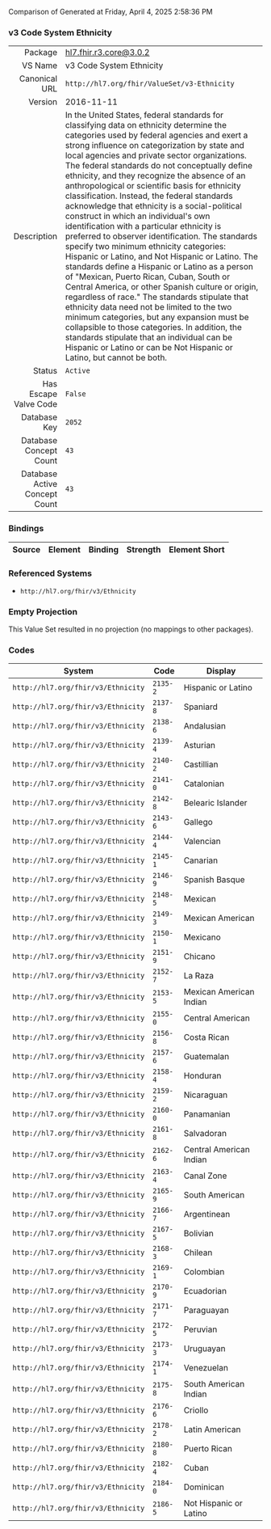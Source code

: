 Comparison of 
Generated at Friday, April 4, 2025 2:58:36 PM

### v3 Code System Ethnicity

|      |     |
| ---: | --- |
| Package | hl7.fhir.r3.core@3.0.2 |
| VS Name | v3 Code System Ethnicity |
| Canonical URL | `http://hl7.org/fhir/ValueSet/v3-Ethnicity` |
| Version | 2016-11-11 |
| Description | In the United States, federal standards for classifying data on ethnicity determine the categories used by federal agencies and exert a strong influence on categorization by state and local agencies and private sector organizations. The federal standards do not conceptually define ethnicity, and they recognize the absence of an anthropological or scientific basis for ethnicity classification.  Instead, the federal standards acknowledge that ethnicity is a social-political construct in which an individual's own identification with a particular ethnicity is preferred to observer identification.  The standards specify two minimum ethnicity categories: Hispanic or Latino, and Not Hispanic or Latino.  The standards define a Hispanic or Latino as a person of "Mexican, Puerto Rican, Cuban, South or Central America, or other Spanish culture or origin, regardless of race." The standards stipulate that ethnicity data need not be limited to the two minimum categories, but any expansion must be collapsible to those categories.  In addition, the standards stipulate that an individual can be Hispanic or Latino or can be Not Hispanic or Latino, but cannot be both. |
| Status | `Active` |
| Has Escape Valve Code | `False` |
| Database Key | `2052` |
| Database Concept Count | `43` |
| Database Active Concept Count | `43` |
### Bindings

| Source | Element | Binding | Strength | Element Short |
| ------ | ------- | ------- | -------- | ------------- |

### Referenced Systems

* `http://hl7.org/fhir/v3/Ethnicity`
### Empty Projection

This Value Set resulted in no projection (no mappings to other packages).

### Codes

| System | Code | Display |
| ------ | ---- | ------- |
| `http://hl7.org/fhir/v3/Ethnicity` | `2135-2` | Hispanic or Latino |
| `http://hl7.org/fhir/v3/Ethnicity` | `2137-8` | Spaniard |
| `http://hl7.org/fhir/v3/Ethnicity` | `2138-6` | Andalusian |
| `http://hl7.org/fhir/v3/Ethnicity` | `2139-4` | Asturian |
| `http://hl7.org/fhir/v3/Ethnicity` | `2140-2` | Castillian |
| `http://hl7.org/fhir/v3/Ethnicity` | `2141-0` | Catalonian |
| `http://hl7.org/fhir/v3/Ethnicity` | `2142-8` | Belearic Islander |
| `http://hl7.org/fhir/v3/Ethnicity` | `2143-6` | Gallego |
| `http://hl7.org/fhir/v3/Ethnicity` | `2144-4` | Valencian |
| `http://hl7.org/fhir/v3/Ethnicity` | `2145-1` | Canarian |
| `http://hl7.org/fhir/v3/Ethnicity` | `2146-9` | Spanish Basque |
| `http://hl7.org/fhir/v3/Ethnicity` | `2148-5` | Mexican |
| `http://hl7.org/fhir/v3/Ethnicity` | `2149-3` | Mexican American |
| `http://hl7.org/fhir/v3/Ethnicity` | `2150-1` | Mexicano |
| `http://hl7.org/fhir/v3/Ethnicity` | `2151-9` | Chicano |
| `http://hl7.org/fhir/v3/Ethnicity` | `2152-7` | La Raza |
| `http://hl7.org/fhir/v3/Ethnicity` | `2153-5` | Mexican American Indian |
| `http://hl7.org/fhir/v3/Ethnicity` | `2155-0` | Central American |
| `http://hl7.org/fhir/v3/Ethnicity` | `2156-8` | Costa Rican |
| `http://hl7.org/fhir/v3/Ethnicity` | `2157-6` | Guatemalan |
| `http://hl7.org/fhir/v3/Ethnicity` | `2158-4` | Honduran |
| `http://hl7.org/fhir/v3/Ethnicity` | `2159-2` | Nicaraguan |
| `http://hl7.org/fhir/v3/Ethnicity` | `2160-0` | Panamanian |
| `http://hl7.org/fhir/v3/Ethnicity` | `2161-8` | Salvadoran |
| `http://hl7.org/fhir/v3/Ethnicity` | `2162-6` | Central American Indian |
| `http://hl7.org/fhir/v3/Ethnicity` | `2163-4` | Canal Zone |
| `http://hl7.org/fhir/v3/Ethnicity` | `2165-9` | South American |
| `http://hl7.org/fhir/v3/Ethnicity` | `2166-7` | Argentinean |
| `http://hl7.org/fhir/v3/Ethnicity` | `2167-5` | Bolivian |
| `http://hl7.org/fhir/v3/Ethnicity` | `2168-3` | Chilean |
| `http://hl7.org/fhir/v3/Ethnicity` | `2169-1` | Colombian |
| `http://hl7.org/fhir/v3/Ethnicity` | `2170-9` | Ecuadorian |
| `http://hl7.org/fhir/v3/Ethnicity` | `2171-7` | Paraguayan |
| `http://hl7.org/fhir/v3/Ethnicity` | `2172-5` | Peruvian |
| `http://hl7.org/fhir/v3/Ethnicity` | `2173-3` | Uruguayan |
| `http://hl7.org/fhir/v3/Ethnicity` | `2174-1` | Venezuelan |
| `http://hl7.org/fhir/v3/Ethnicity` | `2175-8` | South American Indian |
| `http://hl7.org/fhir/v3/Ethnicity` | `2176-6` | Criollo |
| `http://hl7.org/fhir/v3/Ethnicity` | `2178-2` | Latin American |
| `http://hl7.org/fhir/v3/Ethnicity` | `2180-8` | Puerto Rican |
| `http://hl7.org/fhir/v3/Ethnicity` | `2182-4` | Cuban |
| `http://hl7.org/fhir/v3/Ethnicity` | `2184-0` | Dominican |
| `http://hl7.org/fhir/v3/Ethnicity` | `2186-5` | Not Hispanic or Latino |

